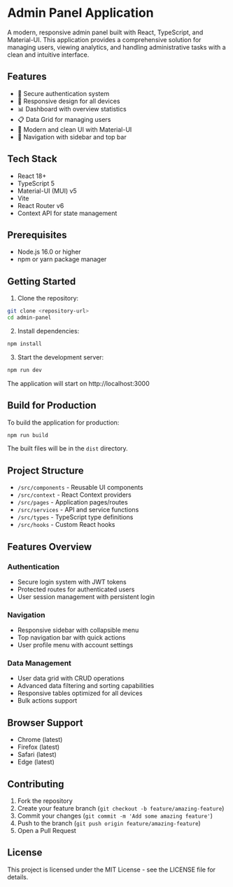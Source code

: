 # Admin Panel Application

A modern, responsive admin panel built with React, TypeScript, and Material-UI. This application provides a comprehensive solution for managing users, viewing analytics, and handling administrative tasks with a clean and intuitive interface.

## Features

- 🔐 Secure authentication system
- 📱 Responsive design for all devices
- 📊 Dashboard with overview statistics
- 📋 Data Grid for managing users
- 🎨 Modern and clean UI with Material-UI
- 🌙 Navigation with sidebar and top bar

## Tech Stack

- React 18+
- TypeScript 5
- Material-UI (MUI) v5
- Vite
- React Router v6
- Context API for state management

## Prerequisites

- Node.js 16.0 or higher
- npm or yarn package manager

## Getting Started

1. Clone the repository:
```bash
git clone <repository-url>
cd admin-panel
```

2. Install dependencies:
```bash
npm install
```

3. Start the development server:
```bash
npm run dev
```

The application will start on http://localhost:3000

## Build for Production

To build the application for production:

```bash
npm run build
```

The built files will be in the `dist` directory.

## Project Structure

- `/src/components` - Reusable UI components
- `/src/context` - React Context providers
- `/src/pages` - Application pages/routes
- `/src/services` - API and service functions
- `/src/types` - TypeScript type definitions
- `/src/hooks` - Custom React hooks

## Features Overview

### Authentication
- Secure login system with JWT tokens
- Protected routes for authenticated users
- User session management with persistent login

### Navigation
- Responsive sidebar with collapsible menu
- Top navigation bar with quick actions
- User profile menu with account settings

### Data Management
- User data grid with CRUD operations
- Advanced data filtering and sorting capabilities
- Responsive tables optimized for all devices
- Bulk actions support

## Browser Support

- Chrome (latest)
- Firefox (latest)
- Safari (latest)
- Edge (latest)

## Contributing

1. Fork the repository
2. Create your feature branch (`git checkout -b feature/amazing-feature`)
3. Commit your changes (`git commit -m 'Add some amazing feature'`)
4. Push to the branch (`git push origin feature/amazing-feature`)
5. Open a Pull Request

## License

This project is licensed under the MIT License - see the LICENSE file for details.